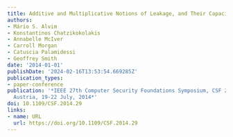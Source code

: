 ```yaml
---
title: Additive and Multiplicative Notions of Leakage, and Their Capacities
authors:
- Mário S. Alvim
- Konstantinos Chatzikokolakis
- Annabelle McIver
- Carroll Morgan
- Catuscia Palamidessi
- Geoffrey Smith
date: '2014-01-01'
publishDate: '2024-02-16T13:53:54.669285Z'
publication_types:
- paper-conference
publication: '*IEEE 27th Computer Security Foundations Symposium, CSF 2014, Vienna,
  Austria, 19-22 July, 2014*'
doi: 10.1109/CSF.2014.29
links:
- name: URL
  url: https://doi.org/10.1109/CSF.2014.29
---
```

